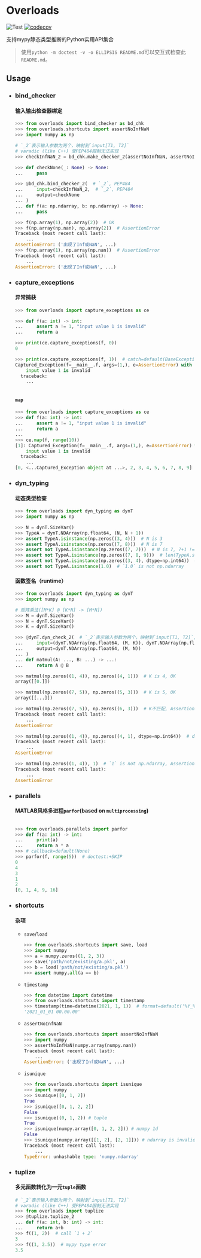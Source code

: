 # Overloads
![Test](https://github.com/Andy-math/overloads/workflows/Test/badge.svg)
[![codecov](https://codecov.io/gh/Andy-math/overloads/branch/main/graph/badge.svg?token=QIY4S318S1)](https://codecov.io/gh/Andy-math/overloads)

支持mypy静态类型推断的Python实用API集合
> 使用`python -m doctest -v -o ELLIPSIS README.md`可以交互式检查此`README.md`。
## Usage

* ### bind_checker
    #### 输入输出检查器绑定
    ```python
    >>> from overloads import bind_checker as bd_chk
    >>> from overloads.shortcuts import assertNoInfNaN
    >>> import numpy as np

    # `_2`表示输入参数为两个，映射到`input[T1, T2]`
    # varadic (like C++) 受PEP484限制无法实现
    >>> checkInfNaN_2 = bd_chk.make_checker_2(assertNoInfNaN, assertNoInfNaN)

    >>> def checkNone(_: None) -> None:
    ...     pass

    >>> @bd_chk.bind_checker_2(  # `_2`, PEP484
    ...     input=checkInfNaN_2,  # `_2`, PEP484
    ...     output=checkNone
    ... )
    ... def f(a: np.ndarray, b: np.ndarray) -> None:
    ...     pass

    >>> f(np.array(1), np.array(2))  # OK
    >>> f(np.array(np.nan), np.array(2))  # AssertionError
    Traceback (most recent call last):
        ...
    AssertionError: ('出现了Inf或NaN', ...)
    >>> f(np.array(1), np.array(np.nan))  # AssertionError
    Traceback (most recent call last):
        ...
    AssertionError: ('出现了Inf或NaN', ...)
    
    ```

* ### capture_exceptions
    #### 异常捕获
    ```python
    >>> from overloads import capture_exceptions as ce

    >>> def f(a: int) -> int:
    ...     assert a != 1, "input value 1 is invalid"
    ...     return a

    >>> print(ce.capture_exceptions(f, 0))
    0

    >>> print(ce.capture_exceptions(f, 1))  # catch=default(BaseException), without=default(tuple())
    Captured_Exception(f=__main__.f, args=(1,), e=AssertionError) with the following exception:
        input value 1 is invalid
      traceback:
        ...
        
    ```
    #### `map`
    ```python
    >>> from overloads import capture_exceptions as ce
    >>> def f(a: int) -> int:
    ...     assert a != 1, "input value 1 is invalid"
    ...     return a
    ...
    >>> ce.map(f, range(10))
    [1]: Captured_Exception(f=__main__.f, args=(1,), e=AssertionError) with the following exception:
        input value 1 is invalid
      traceback:
        ...
    [0, <...Captured_Exception object at ...>, 2, 3, 4, 5, 6, 7, 8, 9]

    ```

* ### dyn_typing
    #### 动态类型检查
    ```python
    >>> from overloads import dyn_typing as dynT
    >>> import numpy as np

    >>> N = dynT.SizeVar()
    >>> TypeA = dynT.NDArray(np.float64, (N, N + 1))
    >>> assert TypeA.isinstance(np.zeros((3, 4)))  # N is 3
    >>> assert TypeA.isinstance(np.zeros((7, 8)))  # N is 7
    >>> assert not TypeA.isinstance(np.zeros((7, 7)))  # N is 7, 7+1 != 7
    >>> assert not TypeA.isinstance(np.zeros((7, 8, 9)))  # len(TypeA.shape) != len((7, 8, 9))
    >>> assert not TypeA.isinstance(np.zeros((3, 4), dtype=np.int64))  # dtype != np.float64
    >>> assert not TypeA.isinstance(1.0)  # `1.0` is not np.ndarray

    ```
    #### 函数签名（runtime）
    ```python
    >>> from overloads import dyn_typing as dynT
    >>> import numpy as np

    # 矩阵乘法([M*K] @ [K*N] -> [M*N])
    >>> M = dynT.SizeVar()
    >>> N = dynT.SizeVar()
    >>> K = dynT.SizeVar()

    >>> @dynT.dyn_check_2(  # `_2`表示输入参数为两个，映射到`input[T1, T2]`, varadic (like C++) 受PEP484限制无法实现
    ...     input=(dynT.NDArray(np.float64, (M, K)), dynT.NDArray(np.float64, (K, N))),
    ...     output=dynT.NDArray(np.float64, (M, N))
    ... )
    ... def matmul(A: ..., B: ...) -> ...:
    ...     return A @ B

    >>> matmul(np.zeros((1, 4)), np.zeros((4, 1)))  # K is 4, OK
    array([[0.]])

    >>> matmul(np.zeros((7, 5)), np.zeros((5, 3)))  # K is 5, OK
    array([[...]])

    >>> matmul(np.zeros((7, 5)), np.zeros((6, 3)))  # K不匹配, AssertionError
    Traceback (most recent call last):
        ...
    AssertionError

    >>> matmul(np.zeros((1, 4)), np.zeros((4, 1), dtype=np.int64))  # dtype != np.float64, AssertionError
    Traceback (most recent call last):
        ...
    AssertionError

    >>> matmul(np.zeros((1, 4)), 1)  # `1` is not np.ndarray, AssertionError
    Traceback (most recent call last):
        ...
    AssertionError

    ```

* ### parallels
    #### MATLAB风格多进程`parfor`(based on `multiprocessing`)
    ```python
    
    >>> from overloads.parallels import parfor
    >>> def f(a: int) -> int:
    ...     print(a)
    ...     return a * a
    >>> # callback=default(None)
    >>> parfor(f, range(5))  # doctest:+SKIP
    0
    4
    3
    1
    2
    [0, 1, 4, 9, 16]

    ```

* ### shortcuts
    #### 杂项
    + `save`/`load`
        ```python
        >>> from overloads.shortcuts import save, load
        >>> import numpy
        >>> a = numpy.zeros((1, 2, 3))
        >>> save('path/not/existing/a.pkl', a)
        >>> b = load('path/not/existing/a.pkl')
        >>> assert numpy.all(a == b)

        ```

    + `timestamp`
        ```python
        >>> from datetime import datetime
        >>> from overloads.shortcuts import timestamp
        >>> timestamp(time=datetime(2021, 1, 1))  # format=default('%Y_%m_%d %H.%M.%S')
        '2021_01_01 00.00.00'

        ```

    + `assertNoInfNaN`
        ```python
        >>> from overloads.shortcuts import assertNoInfNaN
        >>> import numpy
        >>> assertNoInfNaN(numpy.array(numpy.nan))
        Traceback (most recent call last):
            ...
        AssertionError: ('出现了Inf或NaN', ...)

        ```

    + `isunique`
        ```python
        >>> from overloads.shortcuts import isunique
        >>> import numpy
        >>> isunique([0, 1, 2])
        True
        >>> isunique([0, 1, 2, 2])
        False
        >>> isunique((0, 1, 2)) # tuple
        True
        >>> isunique(numpy.array([0, 1, 2, 2])) # numpy 1d
        False
        >>> isunique(numpy.array([[1, 2], [2, 1]])) # ndarray is invalid
        Traceback (most recent call last):
            ...
        TypeError: unhashable type: 'numpy.ndarray'

        ```

* ### tuplize
    #### 多元函数转化为一元`tuple`函数
    ```python
    # `_2`表示输入参数为两个，映射到`input[T1, T2]`
    # varadic (like C++) 受PEP484限制无法实现
    >>> from overloads import tuplize
    >>> @tuplize.tuplize_2
    ... def f(a: int, b: int) -> int:
    ...     return a+b
    >>> f((1, 2))  # call `1 + 2`
    3
    >>> f((1, 2.5))  # mypy type error
    3.5

    ```

